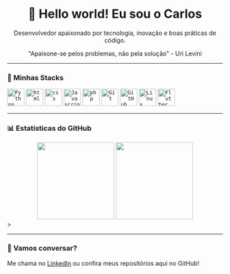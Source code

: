 <h1 align="center">👋 Hello world! Eu sou o Carlos</h1>

<p align="center">
  Desenvolvedor apaixonado por tecnologia, inovação e boas práticas de código.
</p>
<p align="center">
  "Apaixone-se pelos problemas, não pela solução" - Uri Levini
</p>

---

### 🚀 Minhas Stacks
<code><img width="40px" src="https://cdn.jsdelivr.net/gh/devicons/devicon/icons/python/python-original.svg" title="Python"/></code>
<code><img width="40px" src="https://cdn.jsdelivr.net/gh/devicons/devicon/icons/html5/html5-original.svg" title="html"/></code>
<code><img width="40px" src="https://cdn.jsdelivr.net/gh/devicons/devicon/icons/css3/css3-original.svg" title="css"/></code>
<code><img width="40px" src="https://cdn.jsdelivr.net/gh/devicons/devicon/icons/javascript/javascript-original.svg" title="Javascript"/></code>
<code><img width="40px" src="https://cdn.jsdelivr.net/gh/devicons/devicon/icons/php/php-original.svg" title="php"/></code>
<code><img width="40px" src="https://cdn.jsdelivr.net/gh/devicons/devicon/icons/git/git-original.svg" title="Git"/></code>
<code><img width="40px" src="https://cdn.jsdelivr.net/gh/devicons/devicon/icons/github/github-original.svg" title="GitHub"/></code>
<code><img width="40px" src="https://cdn.jsdelivr.net/gh/devicons/devicon/icons/linux/linux-original.svg" title="Linux"/></code>
<code><img width="40px" src="https://cdn.jsdelivr.net/gh/devicons/devicon/icons/flutter/flutter-original.svg" title="Flutter"/></code>

---

### 📊 Estatísticas do GitHub

<div align="center">
  <a href="https://github-readme-stats.vercel.app/api?username=carlhenriquex&show_icons=true&theme=tokyonight&count_private=true" style="text-decoration: none;">
    <img height="180em" src="https://github-readme-stats.vercel.app/api?username=carlhenriquex&show_icons=true&theme=tokyonight&count_private=true">
  </a>
  
  <a href="https://github-readme-stats.vercel.app/api/top-langs/?username=carlhenriquex&layout=compact&langs_count=9&theme=tokyonight&size_weight=0.5&count_weight=0.5" style="text-decoration: none;">
    <img height="180em" src="https://github-readme-stats.vercel.app/api/top-langs/?username=carlhenriquex&layout=compact&langs_count=9&theme=tokyonight&size_weight=0.5&count_weight=0.5">
  </a>
</div>
>

---

### 💬 Vamos conversar?

Me chama no [LinkedIn](www.linkedin.com/in/carloshenriquex) ou confira meus repositórios aqui no GitHub!

##
